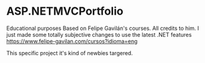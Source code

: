 # ASP.NETMVCPortfolio
Educational purposes  Based on Felipe Gavilán's courses. All credits to him. I just made some totally subjective changes to use the latest .NET features https://www.felipe-gavilan.com/cursos?idioma=eng

This specific project it's kind of newbies targered.

